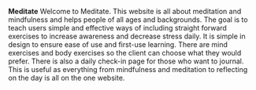 **Meditate**
Welcome to Meditate. This website is all about meditation and mindfulness and helps people of all ages and backgrounds. The goal is to teach users simple and effective ways of including straight forward exercises to increase awareness and decrease stress daily. It is simple in design to ensure ease of use and first-use learning. There are mind exercises and body exercises so the client can choose what they would prefer. There is also a daily check-in page for those who want to journal. This is useful as everything from mindfulness and meditation to reflecting on the day is all on the one website. 
